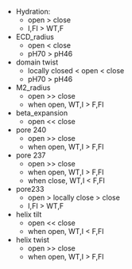 - Hydration: 
	- open > close
	- I,FI > WT,F
- ECD_radius
	- open < close
	- pH70 > pH46
- domain twist
	- locally closed < open < close
	- pH70 > pH46
- M2_radius
	- open >> close
	- when open, WT,I > F,FI
- beta_expansion
	- open << close 
- pore 240
	- open >> close
	- when open, WT,I > F,FI
- pore 237
	- open >> close
	- when open, WT,I > F,FI
	- when close, WT,I < F,FI
- pore233
	- open > locally close > close 
	- I,FI > WT,F
- helix tilt
	- open << close
	- when open, WT,I < F,FI
- helix twist
	- open >> close
	- when open, WT,I > F,FI 